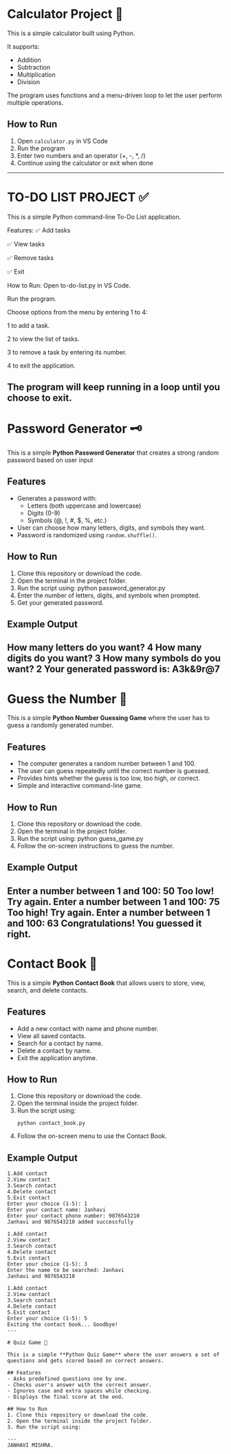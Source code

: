 # Calculator Project 🧮

This is a simple calculator built using Python.

It supports:
- Addition
- Subtraction
- Multiplication
- Division

The program uses functions and a menu-driven loop to let the user perform multiple operations.

## How to Run

1. Open `calculator.py` in VS Code
2. Run the program
3. Enter two numbers and an operator (+, -, *, /)
4. Continue using the calculator or exit when done
---

# TO-DO LIST PROJECT ✅

This is a simple Python command-line To-Do List application.

Features:
✅ Add tasks

✅ View tasks

✅ Remove tasks

✅ Exit

How to Run:
Open to-do-list.py in VS Code.

Run the program.

Choose options from the menu by entering 1 to 4:

1 to add a task.

2 to view the list of tasks.

3 to remove a task by entering its number.

4 to exit the application.

The program will keep running in a loop until you choose to exit.
---

# Password Generator 🗝️

This is a simple **Python Password Generator** that creates a strong random password based on user input
## Features
- Generates a password with:
  - Letters (both uppercase and lowercase)
  - Digits (0-9)
  - Symbols (@, !, #, $, %, etc.)
- User can choose how many letters, digits, and symbols they want.
- Password is randomized using `random.shuffle()`.

## How to Run
1. Clone this repository or download the code.
2. Open the terminal in the project folder.
3. Run the script using: python password_generator.py
4. Enter the number of letters, digits, and symbols when prompted.
5. Get your generated password.

## Example Output
How many letters do you want? 4
How many digits do you want? 3
How many symbols do you want? 2
Your generated password is: A3k&9r@7
---
# Guess the Number 🎯

This is a simple **Python Number Guessing Game** where the user has to guess a randomly generated number.

## Features
- The computer generates a random number between 1 and 100.
- The user can guess repeatedly until the correct number is guessed.
- Provides hints whether the guess is too low, too high, or correct.
- Simple and interactive command-line game.

## How to Run
1. Clone this repository or download the code.
2. Open the terminal in the project folder.
3. Run the script using: python guess_game.py
4. Follow the on-screen instructions to guess the number.

## Example Output
Enter a number between 1 and 100: 50
Too low! Try again.
Enter a number between 1 and 100: 75
Too high! Try again.
Enter a number between 1 and 100: 63
Congratulations! You guessed it right.
---
# Contact Book 📒

This is a simple **Python Contact Book** that allows users to store, view, search, and delete contacts.

## Features
- Add a new contact with name and phone number.
- View all saved contacts.
- Search for a contact by name.
- Delete a contact by name.
- Exit the application anytime.

## How to Run
1. Clone this repository or download the code.
2. Open the terminal inside the project folder.
3. Run the script using:
   ```
   python contact_book.py
   ```
4. Follow the on-screen menu to use the Contact Book.

## Example Output
```
1.Add contact
2.View contact
3.Search contact
4.Delete contact
5.Exit contact
Enter your choice (1-5): 1
Enter your contact name: Janhavi
Enter your contact phone number: 9876543210
Janhavi and 9876543210 added successfully

1.Add contact
2.View contact
3.Search contact
4.Delete contact
5.Exit contact
Enter your choice (1-5): 3
Enter the name to be searched: Janhavi
Janhavi and 9876543210

1.Add contact
2.View contact
3.Search contact
4.Delete contact
5.Exit contact
Enter your choice (1-5): 5
Exiting the contact book... Goodbye!
---

# Quiz Game 📝

This is a simple **Python Quiz Game** where the user answers a set of questions and gets scored based on correct answers.

## Features
- Asks predefined questions one by one.
- Checks user's answer with the correct answer.
- Ignores case and extra spaces while checking.
- Displays the final score at the end.

## How to Run
1. Clone this repository or download the code.
2. Open the terminal inside the project folder.
3. Run the script using:

---
JANHAVI MISHRA.
